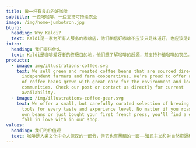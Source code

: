 ```yaml
---
title: 做一杯有良心的好咖啡
subtitle: 一边喝咖啡，一边支持可持续农业
image: /img/home-jumbotron.jpg
blurb:
  heading: Why Kaldi?
  text: Kaldi是一家为所有人服务的咖啡店，他们相信好咖啡不应该只是味道好，也应该是好的。我们所有的咖啡豆都直接从小规模可持续农民那里采购，并确保部分利润再投资于他们的社区。
intro:
  heading: 我们提供什么
  text: Kaldi是咖啡爱好者的终极目的地，他们想了解咖啡的起源，并支持种植咖啡的农民。我们认真对待咖啡的生产、烘焙和冲泡，我们很乐意将这些知识传授给任
products:
  - image: img/illustrations-coffee.svg
    text: We sell green and roasted coffee beans that are sourced directly from
      independent farmers and farm cooperatives. We’re proud to offer a variety
      of coffee beans grown with great care for the environment and local
      communities. Check our post or contact us directly for current
      availability.
  - image: /img/illustrations-coffee-gear.svg
    text: We offer a small, but carefully curated selection of brewing gear and
      tools for every taste and experience level. No matter if you roast your
      own beans or just bought your first french press, you’ll find a gadget to
      fall in love with in our shop.
values:
  heading: 我们的价值观
  text: 咖啡是人类文化中令人惊叹的一部分，但它也有黑暗的一面——殖民主义和对自然资源和人类生命的盲目滥用。我们希望扭转这一局面，让咖啡贸易回归这种饮料令人振奋、充满力量和团结的本质。
---
```

